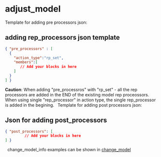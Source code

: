 # adjust_model
Template for adding pre processors json:

## **adding rep_processors json template**
```json
{ "pre_processors" : [
  {
    "action_type":"rp_set",
    "members":[
       // Add your blocks in here
    ]
  }
] }
```
**Caution**:
When adding "pre_processros" with "rp_set" - all the rep processors are added in the END of the existing model rep proceossors. 
When using single "rep_processor" in action type, the single rep_processor is added in the begining.
 
Template for adding post processors json:
## **Json for adding post_processors**
```json
{ "post_processors": [
         // Add your blocks in here
] }
```
 
change_model_info examples can be shown in [change_model](change_model)
